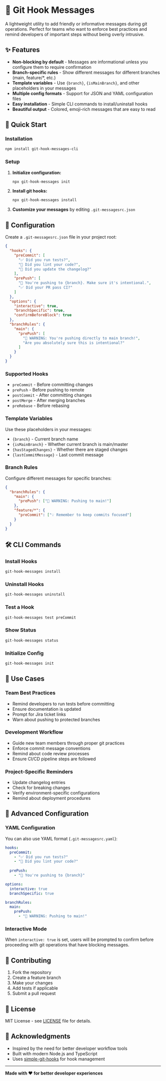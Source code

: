# 🧩 Git Hook Messages

A lightweight utility to add friendly or informative messages during git operations. Perfect for teams who want to enforce best practices and remind developers of important steps without being overly intrusive.

## ✨ Features

- **Non-blocking by default** - Messages are informational unless you configure them to require confirmation
- **Branch-specific rules** - Show different messages for different branches (main, feature/*, etc.)
- **Template variables** - Use `{branch}`, `{isMainBranch}`, and other placeholders in your messages
- **Multiple config formats** - Support for JSON and YAML configuration files
- **Easy installation** - Simple CLI commands to install/uninstall hooks
- **Beautiful output** - Colored, emoji-rich messages that are easy to read

## 🚀 Quick Start

### Installation

```bash
npm install git-hook-messages-cli
```

### Setup

1. **Initialize configuration:**
   ```bash
   npx git-hook-messages init
   ```

2. **Install git hooks:**
   ```bash
   npx git-hook-messages install
   ```

3. **Customize your messages** by editing `.git-messagesrc.json`

## 📝 Configuration

Create a `.git-messagesrc.json` file in your project root:

```json
{
  "hooks": {
    "preCommit": [
      "✅ Did you run tests?",
      "🔧 Did you lint your code?",
      "📝 Did you update the changelog?"
    ],
    "prePush": [
      "🚨 You're pushing to {branch}. Make sure it's intentional.",
      "✅ Did your PR pass CI?"
    ]
  },
  "options": {
    "interactive": true,
    "branchSpecific": true,
    "confirmBeforeBlock": true
  },
  "branchRules": {
    "main": {
      "prePush": [
        "🚨 WARNING: You're pushing directly to main branch!",
        "Are you absolutely sure this is intentional?"
      ]
    }
  }
}
```

### Supported Hooks

- `preCommit` - Before committing changes
- `prePush` - Before pushing to remote
- `postCommit` - After committing changes
- `postMerge` - After merging branches
- `preRebase` - Before rebasing

### Template Variables

Use these placeholders in your messages:

- `{branch}` - Current branch name
- `{isMainBranch}` - Whether current branch is main/master
- `{hasStagedChanges}` - Whether there are staged changes
- `{lastCommitMessage}` - Last commit message

### Branch Rules

Configure different messages for specific branches:

```json
{
  "branchRules": {
    "main": {
      "prePush": ["🚨 WARNING: Pushing to main!"]
    },
    "feature/*": {
      "preCommit": ["💡 Remember to keep commits focused"]
    }
  }
}
```

## 🛠️ CLI Commands

### Install Hooks
```bash
git-hook-messages install
```

### Uninstall Hooks
```bash
git-hook-messages uninstall
```

### Test a Hook
```bash
git-hook-messages test preCommit
```

### Show Status
```bash
git-hook-messages status
```

### Initialize Config
```bash
git-hook-messages init
```

## 🎯 Use Cases

### Team Best Practices
- Remind developers to run tests before committing
- Ensure documentation is updated
- Prompt for Jira ticket links
- Warn about pushing to protected branches

### Development Workflow
- Guide new team members through proper git practices
- Enforce commit message conventions
- Remind about code review processes
- Ensure CI/CD pipeline steps are followed

### Project-Specific Reminders
- Update changelog entries
- Check for breaking changes
- Verify environment-specific configurations
- Remind about deployment procedures

## 🔧 Advanced Configuration

### YAML Configuration

You can also use YAML format (`.git-messagesrc.yaml`):

```yaml
hooks:
  preCommit:
    - "✅ Did you run tests?"
    - "🔧 Did you lint your code?"
  
  prePush:
    - "🚨 You're pushing to {branch}"

options:
  interactive: true
  branchSpecific: true

branchRules:
  main:
    prePush:
      - "🚨 WARNING: Pushing to main!"
```

### Interactive Mode

When `interactive: true` is set, users will be prompted to confirm before proceeding with git operations that have blocking messages.

## 🤝 Contributing

1. Fork the repository
2. Create a feature branch
3. Make your changes
4. Add tests if applicable
5. Submit a pull request

## 📄 License

MIT License - see [LICENSE](LICENSE) file for details.

## 🙏 Acknowledgments

- Inspired by the need for better developer workflow tools
- Built with modern Node.js and TypeScript
- Uses [simple-git-hooks](https://github.com/toplenboren/simple-git-hooks) for hook management

---

**Made with ❤️ for better developer experiences** 